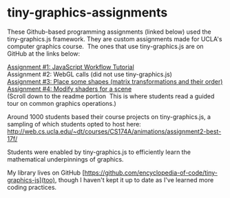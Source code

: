 # tiny-graphics-assignments

These Github-based programming assignments (linked below) used the tiny-graphics.js framework.  They are custom assignments made for UCLA's computer graphics course.  The ones that use tiny-graphics.js are on GitHub at the links below:

[Assignment #1: JavaScript Workflow Tutorial](https://github.com/intro-graphics-master/a1_s19)  
Assignment #2: WebGL calls (did not use tiny-graphics.js)  
[Assignment #3: Place some shapes (matrix transformations and their order)](https://github.com/intro-graphics-master/a3_s19)  
[Assignment #4: Modify shaders for a scene](https://github.com/intro-graphics-master/a4_s19)  
(Scroll down to the readme portion  This is where students read a guided tour on common graphics operations.)

Around 1000 students based their course projects on tiny-graphics.js, a sampling of which students opted to host here:  
http://web.cs.ucla.edu/~dt/courses/CS174A/animations/assignment2-best-17f/

Students were enabled by tiny-graphics.js to efficiently learn the mathematical underpinnings of graphics.

My library lives on GitHub [https://github.com/encyclopedia-of-code/tiny-graphics-js](too), though I haven't kept it up to date as I've learned more coding practices.
